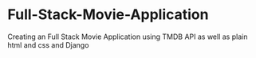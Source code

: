 # Full-Stack-Movie-Application
Creating an Full Stack Movie Application using TMDB API as well as plain html and css and Django
